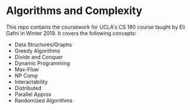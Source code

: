# Algorithms and Complexity
This repo contains the coursework for UCLA's CS 180 course taught by Eli Gafni in Winter 2019. It covers the following concepts: 
* Data Structures/Graphs
* Greedy Algorithms
* Divide and Conquer
* Dynamic Programming
* Max-Flow
* NP Comp
* Interactability 
* Distributed 
* Parallel Approx 
* Randomized Algorithms 
